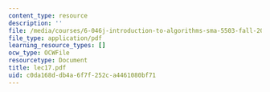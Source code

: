 ```yaml
---
content_type: resource
description: ''
file: /media/courses/6-046j-introduction-to-algorithms-sma-5503-fall-2005/c0da168ddb4a6f7f252ca4461080bf71_lec17.pdf
file_type: application/pdf
learning_resource_types: []
ocw_type: OCWFile
resourcetype: Document
title: lec17.pdf
uid: c0da168d-db4a-6f7f-252c-a4461080bf71
---
```

